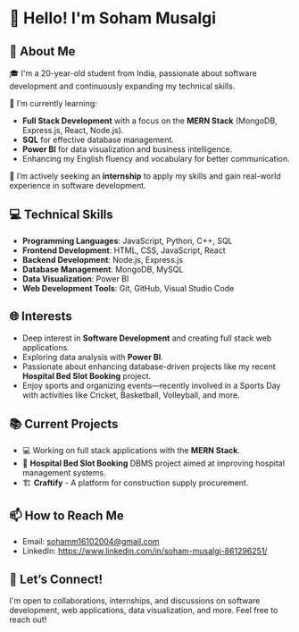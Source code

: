 # 👋 Hello! I'm Soham Musalgi

## 🌟 About Me

🎓 I'm a 20-year-old student from India, passionate about software development and continuously expanding my technical skills.

🌱 I’m currently learning:
   - **Full Stack Development** with a focus on the **MERN Stack** (MongoDB, Express.js, React, Node.js).
   - **SQL** for effective database management.
   - **Power BI** for data visualization and business intelligence.
   - Enhancing my English fluency and vocabulary for better communication.

💼 I’m actively seeking an **internship** to apply my skills and gain real-world experience in software development.

## 💻 Technical Skills
- **Programming Languages**: JavaScript, Python, C++, SQL
- **Frontend Development**: HTML, CSS, JavaScript, React
- **Backend Development**: Node.js, Express.js
- **Database Management**: MongoDB, MySQL
- **Data Visualization**: Power BI
- **Web Development Tools**: Git, GitHub, Visual Studio Code

## 🌐 Interests
- Deep interest in **Software Development** and creating full stack web applications.
- Exploring data analysis with **Power BI**.
- Passionate about enhancing database-driven projects like my recent **Hospital Bed Slot Booking** project.
- Enjoy sports and organizing events—recently involved in a Sports Day with activities like Cricket, Basketball, Volleyball, and more.

## 📚 Current Projects
- 💻 Working on full stack applications with the **MERN Stack**.
- 🏥 **Hospital Bed Slot Booking** DBMS project aimed at improving hospital management systems.
- 🏗️ **Craftify** - A platform for construction supply procurement.

## 📫 How to Reach Me
- Email: sohamm16102004@gmail.com
- LinkedIn: https://www.linkedin.com/in/soham-musalgi-861296251/

## 🤝 Let’s Connect!
I'm open to collaborations, internships, and discussions on software development, web applications, data visualization, and more. Feel free to reach out!
